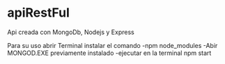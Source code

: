 # apiRestFul
Api creada con MongoDb, Nodejs y Express 

Para su uso abrir Terminal instalar el comando
-npm node_modules
-Abir MONGOD.EXE previamente instalado
-ejecutar en la terminal npm start 

